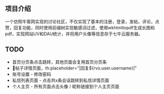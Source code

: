 ## 项目介绍
一个仿照牛客网实现的讨论社区，不仅实现了基本的注册，登录，发帖，评论，点赞，回复功能，同时使用前缀树实现敏感词过滤，使用wkhtmltopdf生成长图和pdf，实现网站UV和DAU统计，并将用户头像等信息存于七牛云服务器。

## TODO
- 首页分页条点击跳转，其他页面会复用首页分页条
- 🚩帖子详情页面，th:placeholder="|回复${rvo.user.username}|"
- 账号设置 - 修改密码
- 私信列表页面 - 点击共x条会话跳转到私信详情页面
- 个人主页 - 所有页面点击头像 / 昵称链接到个人主页页面